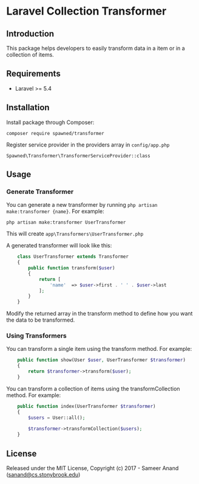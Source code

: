 # Laravel Collection Transformer

## Introduction

This package helps developers to easily transform data in a item or in a collection of items.

## Requirements

* Laravel >= 5.4

## Installation

Install package through Composer:

    composer require spawned/transformer
    
Register service provider in the providers array in `config/app.php`

    Spawned\Transformer\TransformerServiceProvider::class

## Usage

### Generate Transformer

You can generate a new transformer by running `php artisan make:transformer {name}`. For example:

`php artisan make:transformer UserTransformer`

This will create `app\Transformers\UserTransformer.php` 

A generated transformer will look like this:
```php
    class UserTransformer extends Transformer
    {
        public function transform($user)
        {
            return [
                'name'  => $user->first . ' ' . $user->last
            ];
        }
    }
```

Modify the returned array in the transform method to define how you want the data to be transformed.

### Using Transformers

You can transform a single item using the transform method. For example:

```php
    public function show(User $user, UserTransformer $transformer)
    {
        return $transformer->transform($user);
    }
```

You can transform a collection of items using the transformCollection method. For example:

```php
    public function index(UserTransformer $transformer)
    {
        $users = User::all();
        
        $transformer->transformCollection($users);
    }
```

## License

Released under the MIT License, Copyright (c) 2017 - Sameer Anand (<sanand@cs.stonybrook.edu>)